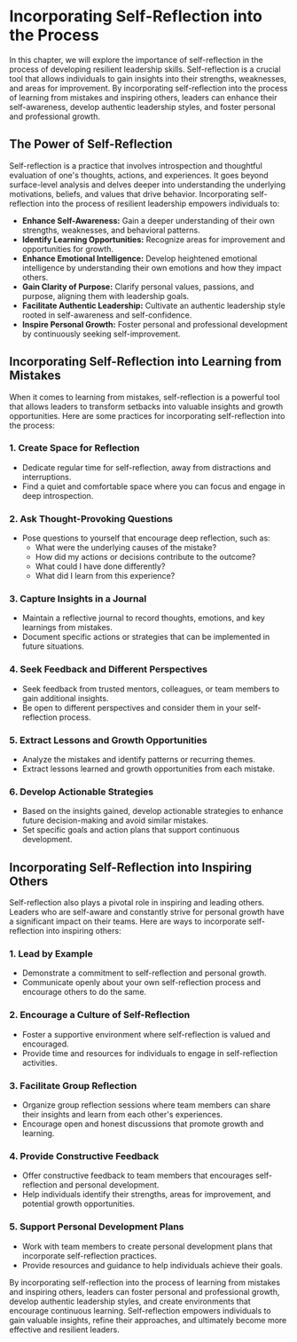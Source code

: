 Incorporating Self-Reflection into the Process
=======================================================

In this chapter, we will explore the importance of self-reflection in the process of developing resilient leadership skills. Self-reflection is a crucial tool that allows individuals to gain insights into their strengths, weaknesses, and areas for improvement. By incorporating self-reflection into the process of learning from mistakes and inspiring others, leaders can enhance their self-awareness, develop authentic leadership styles, and foster personal and professional growth.

**The Power of Self-Reflection**
--------------------------------

Self-reflection is a practice that involves introspection and thoughtful evaluation of one's thoughts, actions, and experiences. It goes beyond surface-level analysis and delves deeper into understanding the underlying motivations, beliefs, and values that drive behavior. Incorporating self-reflection into the process of resilient leadership empowers individuals to:

* **Enhance Self-Awareness:** Gain a deeper understanding of their own strengths, weaknesses, and behavioral patterns.
* **Identify Learning Opportunities:** Recognize areas for improvement and opportunities for growth.
* **Enhance Emotional Intelligence:** Develop heightened emotional intelligence by understanding their own emotions and how they impact others.
* **Gain Clarity of Purpose:** Clarify personal values, passions, and purpose, aligning them with leadership goals.
* **Facilitate Authentic Leadership:** Cultivate an authentic leadership style rooted in self-awareness and self-confidence.
* **Inspire Personal Growth:** Foster personal and professional development by continuously seeking self-improvement.

**Incorporating Self-Reflection into Learning from Mistakes**
-------------------------------------------------------------

When it comes to learning from mistakes, self-reflection is a powerful tool that allows leaders to transform setbacks into valuable insights and growth opportunities. Here are some practices for incorporating self-reflection into the process:

### 1. **Create Space for Reflection**

* Dedicate regular time for self-reflection, away from distractions and interruptions.
* Find a quiet and comfortable space where you can focus and engage in deep introspection.

### 2. **Ask Thought-Provoking Questions**

* Pose questions to yourself that encourage deep reflection, such as:
  * What were the underlying causes of the mistake?
  * How did my actions or decisions contribute to the outcome?
  * What could I have done differently?
  * What did I learn from this experience?

### 3. **Capture Insights in a Journal**

* Maintain a reflective journal to record thoughts, emotions, and key learnings from mistakes.
* Document specific actions or strategies that can be implemented in future situations.

### 4. **Seek Feedback and Different Perspectives**

* Seek feedback from trusted mentors, colleagues, or team members to gain additional insights.
* Be open to different perspectives and consider them in your self-reflection process.

### 5. **Extract Lessons and Growth Opportunities**

* Analyze the mistakes and identify patterns or recurring themes.
* Extract lessons learned and growth opportunities from each mistake.

### 6. **Develop Actionable Strategies**

* Based on the insights gained, develop actionable strategies to enhance future decision-making and avoid similar mistakes.
* Set specific goals and action plans that support continuous development.

**Incorporating Self-Reflection into Inspiring Others**
-------------------------------------------------------

Self-reflection also plays a pivotal role in inspiring and leading others. Leaders who are self-aware and constantly strive for personal growth have a significant impact on their teams. Here are ways to incorporate self-reflection into inspiring others:

### 1. **Lead by Example**

* Demonstrate a commitment to self-reflection and personal growth.
* Communicate openly about your own self-reflection process and encourage others to do the same.

### 2. **Encourage a Culture of Self-Reflection**

* Foster a supportive environment where self-reflection is valued and encouraged.
* Provide time and resources for individuals to engage in self-reflection activities.

### 3. **Facilitate Group Reflection**

* Organize group reflection sessions where team members can share their insights and learn from each other's experiences.
* Encourage open and honest discussions that promote growth and learning.

### 4. **Provide Constructive Feedback**

* Offer constructive feedback to team members that encourages self-reflection and personal development.
* Help individuals identify their strengths, areas for improvement, and potential growth opportunities.

### 5. **Support Personal Development Plans**

* Work with team members to create personal development plans that incorporate self-reflection practices.
* Provide resources and guidance to help individuals achieve their goals.

By incorporating self-reflection into the process of learning from mistakes and inspiring others, leaders can foster personal and professional growth, develop authentic leadership styles, and create environments that encourage continuous learning. Self-reflection empowers individuals to gain valuable insights, refine their approaches, and ultimately become more effective and resilient leaders.
